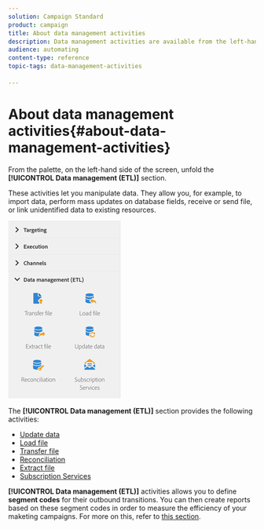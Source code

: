 ```yaml
---
solution: Campaign Standard
product: campaign
title: About data management activities
description: Data management activities are available from the left-hand side of the screen.
audience: automating
content-type: reference
topic-tags: data-management-activities

---
```


# About data management activities{#about-data-management-activities}

From the palette, on the left-hand side of the screen, unfold the **[!UICONTROL Data management (ETL)]** section.

These activities let you manipulate data. They allow you, for example, to import data, perform mass updates on database fields, receive or send file, or link unidentified data to existing resources.

![](assets/wkf_etl_activities.png)

The **[!UICONTROL Data management (ETL)]** section provides the following activities:

* [Update data](../../automating/using/update-data.md)
* [Load file](../../automating/using/load-file.md)
* [Transfer file](../../automating/using/transfer-file.md)
* [Reconciliation](../../automating/using/reconciliation.md)
* [Extract file](../../automating/using/extract-file.md)
* [Subscription Services](../../automating/using/subscription-services.md)

**[!UICONTROL Data management (ETL)]** activities allows you to define **segment codes** for their outbound transitions. You can then create reports based on these segment codes in order to measure the efficiency of your maketing campaigns. For more on this, refer to [this section](../../reporting/using/creating-a-report-workflow-segment.md).
